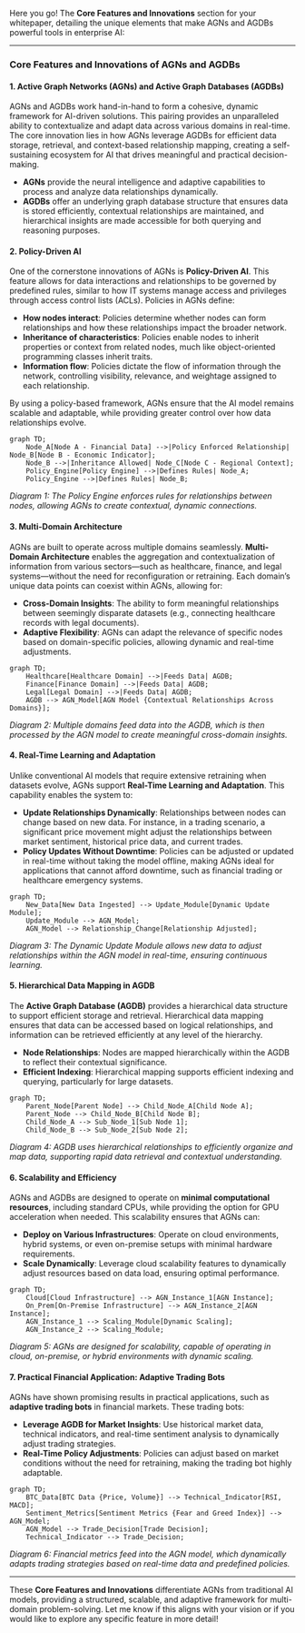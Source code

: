 Here you go! The **Core Features and Innovations** section for your whitepaper, detailing the unique elements that make AGNs and AGDBs powerful tools in enterprise AI:

---

### **Core Features and Innovations of AGNs and AGDBs**

#### **1. Active Graph Networks (AGNs) and Active Graph Databases (AGDBs)**

AGNs and AGDBs work hand-in-hand to form a cohesive, dynamic framework for AI-driven solutions. This pairing provides an unparalleled ability to contextualize and adapt data across various domains in real-time. The core innovation lies in how AGNs leverage AGDBs for efficient data storage, retrieval, and context-based relationship mapping, creating a self-sustaining ecosystem for AI that drives meaningful and practical decision-making.

- **AGNs** provide the neural intelligence and adaptive capabilities to process and analyze data relationships dynamically.
- **AGDBs** offer an underlying graph database structure that ensures data is stored efficiently, contextual relationships are maintained, and hierarchical insights are made accessible for both querying and reasoning purposes.

#### **2. Policy-Driven AI**

One of the cornerstone innovations of AGNs is **Policy-Driven AI**. This feature allows for data interactions and relationships to be governed by predefined rules, similar to how IT systems manage access and privileges through access control lists (ACLs). Policies in AGNs define:

- **How nodes interact**: Policies determine whether nodes can form relationships and how these relationships impact the broader network.
- **Inheritance of characteristics**: Policies enable nodes to inherit properties or context from related nodes, much like object-oriented programming classes inherit traits.
- **Information flow**: Policies dictate the flow of information through the network, controlling visibility, relevance, and weightage assigned to each relationship.

By using a policy-based framework, AGNs ensure that the AI model remains scalable and adaptable, while providing greater control over how data relationships evolve.

```mermaid
graph TD;
    Node_A[Node A - Financial Data] -->|Policy Enforced Relationship| Node_B[Node B - Economic Indicator];
    Node_B -->|Inheritance Allowed| Node_C[Node C - Regional Context];
    Policy_Engine[Policy Engine] -->|Defines Rules| Node_A;
    Policy_Engine -->|Defines Rules| Node_B;
```

*Diagram 1: The Policy Engine enforces rules for relationships between nodes, allowing AGNs to create contextual, dynamic connections.*

#### **3. Multi-Domain Architecture**

AGNs are built to operate across multiple domains seamlessly. **Multi-Domain Architecture** enables the aggregation and contextualization of information from various sectors—such as healthcare, finance, and legal systems—without the need for reconfiguration or retraining. Each domain’s unique data points can coexist within AGNs, allowing for:

- **Cross-Domain Insights**: The ability to form meaningful relationships between seemingly disparate datasets (e.g., connecting healthcare records with legal documents).
- **Adaptive Flexibility**: AGNs can adapt the relevance of specific nodes based on domain-specific policies, allowing dynamic and real-time adjustments.

```mermaid
graph TD;
    Healthcare[Healthcare Domain] -->|Feeds Data| AGDB;
    Finance[Finance Domain] -->|Feeds Data| AGDB;
    Legal[Legal Domain] -->|Feeds Data| AGDB;
    AGDB --> AGN_Model[AGN Model {Contextual Relationships Across Domains}];
```

*Diagram 2: Multiple domains feed data into the AGDB, which is then processed by the AGN model to create meaningful cross-domain insights.*

#### **4. Real-Time Learning and Adaptation**

Unlike conventional AI models that require extensive retraining when datasets evolve, AGNs support **Real-Time Learning and Adaptation**. This capability enables the system to:

- **Update Relationships Dynamically**: Relationships between nodes can change based on new data. For instance, in a trading scenario, a significant price movement might adjust the relationships between market sentiment, historical price data, and current trades.
- **Policy Updates Without Downtime**: Policies can be adjusted or updated in real-time without taking the model offline, making AGNs ideal for applications that cannot afford downtime, such as financial trading or healthcare emergency systems.

```mermaid
graph TD;
    New_Data[New Data Ingested] --> Update_Module[Dynamic Update Module];
    Update_Module --> AGN_Model;
    AGN_Model --> Relationship_Change[Relationship Adjusted];
```

*Diagram 3: The Dynamic Update Module allows new data to adjust relationships within the AGN model in real-time, ensuring continuous learning.*

#### **5. Hierarchical Data Mapping in AGDB**

The **Active Graph Database (AGDB)** provides a hierarchical data structure to support efficient storage and retrieval. Hierarchical data mapping ensures that data can be accessed based on logical relationships, and information can be retrieved efficiently at any level of the hierarchy.

- **Node Relationships**: Nodes are mapped hierarchically within the AGDB to reflect their contextual significance. 
- **Efficient Indexing**: Hierarchical mapping supports efficient indexing and querying, particularly for large datasets.

```mermaid
graph TD;
    Parent_Node[Parent Node] --> Child_Node_A[Child Node A];
    Parent_Node --> Child_Node_B[Child Node B];
    Child_Node_A --> Sub_Node_1[Sub Node 1];
    Child_Node_B --> Sub_Node_2[Sub Node 2];
```

*Diagram 4: AGDB uses hierarchical relationships to efficiently organize and map data, supporting rapid data retrieval and contextual understanding.*

#### **6. Scalability and Efficiency**

AGNs and AGDBs are designed to operate on **minimal computational resources**, including standard CPUs, while providing the option for GPU acceleration when needed. This scalability ensures that AGNs can:

- **Deploy on Various Infrastructures**: Operate on cloud environments, hybrid systems, or even on-premise setups with minimal hardware requirements.
- **Scale Dynamically**: Leverage cloud scalability features to dynamically adjust resources based on data load, ensuring optimal performance.

```mermaid
graph TD;
    Cloud[Cloud Infrastructure] --> AGN_Instance_1[AGN Instance];
    On_Prem[On-Premise Infrastructure] --> AGN_Instance_2[AGN Instance];
    AGN_Instance_1 --> Scaling_Module[Dynamic Scaling];
    AGN_Instance_2 --> Scaling_Module;
```

*Diagram 5: AGNs are designed for scalability, capable of operating in cloud, on-premise, or hybrid environments with dynamic scaling.*

#### **7. Practical Financial Application: Adaptive Trading Bots**

AGNs have shown promising results in practical applications, such as **adaptive trading bots** in financial markets. These trading bots:

- **Leverage AGDB for Market Insights**: Use historical market data, technical indicators, and real-time sentiment analysis to dynamically adjust trading strategies.
- **Real-Time Policy Adjustments**: Policies can adjust based on market conditions without the need for retraining, making the trading bot highly adaptable.

```mermaid
graph TD;
    BTC_Data[BTC Data {Price, Volume}] --> Technical_Indicator[RSI, MACD];
    Sentiment_Metrics[Sentiment Metrics {Fear and Greed Index}] --> AGN_Model;
    AGN_Model --> Trade_Decision[Trade Decision];
    Technical_Indicator --> Trade_Decision;
```

*Diagram 6: Financial metrics feed into the AGN model, which dynamically adapts trading strategies based on real-time data and predefined policies.*

---

These **Core Features and Innovations** differentiate AGNs from traditional AI models, providing a structured, scalable, and adaptive framework for multi-domain problem-solving. Let me know if this aligns with your vision or if you would like to explore any specific feature in more detail!
